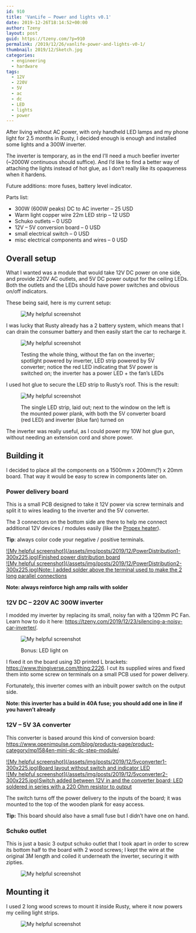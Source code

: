 ```yaml
---
id: 910
title: 'VanLife – Power and lights v0.1'
date: 2019-12-26T18:14:52+00:00
author: Tzeny
layout: post
guid: https://tzeny.com/?p=910
permalink: /2019/12/26/vanlife-power-and-lights-v0-1/
thumbnail: 2019/12/Sketch.jpg
categories:
  - engineering
  - hardware
tags:
  - 12V
  - 220V
  - 5V
  - ac
  - dc
  - LED
  - lights
  - power
---
```

After living without AC power, with only handheld LED lamps and my phone light for 2.5 months in Rusty, I decided enough is enough and installed some lights and a 300W inverter.

The inverter is temporary, as in the end I’ll need a much beefier inverter (~2000W continuous should suffice). And I’d like to find a better way of attaching the lights instead of hot glue, as I don’t really like its opaqueness when it hardens. 

Future additions: more fuses, battery level indicator.

Parts list:

  * 300W (600W peaks) DC to AC inverter – 25 USD
  * Warm light copper wire 22m LED strip – 12 USD
  * Schuko outlets – 0 USD
  * 12V – 5V conversion board – 0 USD
  * small electrical switch – 0 USD
  * misc electrical components and wires – 0 USD

## Overall setup

What I wanted was a module that would take 12V DC power on one side, and provide 220V AC outlets, and 5V DC power output for the ceiling LEDs. Both the outlets and the LEDs should have power switches and obvious on/off indicators.

These being said, here is my current setup:<figure class="wp-block-image size-large">

![My helpful screenshot](/assets/img/posts/2019/12/Sketch-1024x877.jpg) </figure> 

I was lucky that Rusty already has a 2 battery system, which means that I can drain the consumer battery and then easily start the car to recharge it.<figure class="wp-block-image size-large">

![My helpful screenshot](/assets/img/posts/2019/12/whole_thing-1024x768.jpg) <figcaption>Testing the whole thing, without the fan on the inverter; spotlight powered by inverter, LED strip powered by 5V converter; notice the red LED indicating that 5V power is switched on; the inverter has a power LED + the fan’s LEDs</figcaption></figure> 

I used hot glue to secure the LED strip to Rusty’s roof. This is the result:<figure class="wp-block-image size-large">

![My helpful screenshot](/assets/img/posts/2019/12/rusty_light-1024x768.jpg) <figcaption>The single LED strip, laid out; next to the window on the left is the mounted power plank, with both the 5V converter board (red LED) and inverter (blue fan) turned on</figcaption></figure> 

The inverter was really useful, as I could power my 10W hot glue gun, without needing an extension cord and shore power.

## Building it

I decided to place all the components on a 1500mm x 200mm(?) x 20mm board. That way it would be easy to screw in components later on.

### Power delivery board

This is a small PCB designed to take it 12V power via screw terminals and split it to wires leading to the inverter and the 5V converter.

The 3 connectors on the bottom side are there to help me connect additional 12V devices / modules easily (like the <a href="https://tzeny.com/2019/11/21/vanlife-heating-with-the-propex-hs2000/" target="_blank" rel="noreferrer noopener" aria-label="Propex heater (opens in a new tab)">Propex heater</a>).

**Tip**: always color code your negative / positive terminals.

<div class="wp-block-responsive-lightbox-gallery">
  <div class="rl-gallery-container rl-loading" id="rl-gallery-container-42" data-gallery_id="918"> <div class="rl-gallery rl-basicgrid-gallery " id="rl-gallery-42" data-gallery_no="42"> 
  
  <div class="rl-gallery-item">
    <a href="https://tzeny.com/wp-content/uploads/2019/12/PowerDistribution1.jpg" title="Finished power distribution board" data-rl_title="Finished power distribution board" class="rl-gallery-link" data-rl_caption="" data-rel="lightbox-gallery-42">![My helpful screenshot](/assets/img/posts/2019/12/PowerDistribution1-300x225.jpg)<span class="rl-gallery-caption"><span class="rl-gallery-item-title">Finished power distribution board</span></span></a>
  </div>
  
  <div class="rl-gallery-item">
    <a href="https://tzeny.com/wp-content/uploads/2019/12/PowerDistribution2.jpg" title="Note: I added solder above the terminal used to make the 2 long parallel connections" data-rl_title="Note: I added solder above the terminal used to make the 2 long parallel connections" class="rl-gallery-link" data-rl_caption="" data-rel="lightbox-gallery-42">![My helpful screenshot](/assets/img/posts/2019/12/PowerDistribution2-300x225.jpg)<span class="rl-gallery-caption"><span class="rl-gallery-item-title">Note: I added solder above the terminal used to make the 2 long parallel connections</span></span></a>
  </div>
</div></div></div> 

**Note: always reinforce high amp rails with solder**

### 12V DC – 220V AC 300W inverter

I modded my inverter by replacing its small, noisy fan with a 120mm PC Fan. Learn how to do it here: <a rel="noreferrer noopener" aria-label=" (opens in a new tab)" href="https://tzeny.com/2019/12/23/silencing-a-noisy-car-inverter/" target="_blank">https://tzeny.com/2019/12/23/silencing-a-noisy-car-inverter/</a>.<figure class="wp-block-image size-medium">

![My helpful screenshot](/assets/img/posts/2019/12/body9-300x225.jpg) <figcaption>Bonus: LED light on</figcaption></figure> 

I fixed it on the board using 3D printed L brackets: <a rel="noreferrer noopener" aria-label=" (opens in a new tab)" href="https://www.thingiverse.com/thing:2226" target="_blank">https://www.thingiverse.com/thing:2226</a>. I cut its supplied wires and fixed them into some screw on terminals on a small PCB used for power delivery.

Fortunately, this inverter comes with an inbuilt power switch on the output side.

**Note: this inverter has a build in 40A fuse; you should add one in line if you haven’t already**

### 12V – 5V 3A converter

This converter is based around this kind of conversion board: <a rel="noreferrer noopener" aria-label=" (opens in a new tab)" href="https://www.openimpulse.com/blog/products-page/product-category/mp1584en-mini-dc-dc-step-module/" target="_blank">https://www.openimpulse.com/blog/products-page/product-category/mp1584en-mini-dc-dc-step-module/</a>.

<div class="wp-block-responsive-lightbox-gallery">
  <div class="rl-gallery-container rl-loading" id="rl-gallery-container-43" data-gallery_id="921"> <div class="rl-gallery rl-basicgrid-gallery " id="rl-gallery-43" data-gallery_no="43"> 
  
  <div class="rl-gallery-item">
    <a href="https://tzeny.com/wp-content/uploads/2019/12/5vconverter1.jpg" title="Board layout without switch and indicator LED" data-rl_title="Board layout without switch and indicator LED" class="rl-gallery-link" data-rl_caption="" data-rel="lightbox-gallery-43">![My helpful screenshot](/assets/img/posts/2019/12/5vconverter1-300x225.jpg)<span class="rl-gallery-caption"><span class="rl-gallery-item-title">Board layout without switch and indicator LED</span></span></a>
  </div>
  
  <div class="rl-gallery-item">
    <a href="https://tzeny.com/wp-content/uploads/2019/12/5vconverter2.jpg" title="Switch added between 12V in and the converter board; LED soldered in series with a 220 Ohm resistor to output" data-rl_title="Switch added between 12V in and the converter board; LED soldered in series with a 220 Ohm resistor to output" class="rl-gallery-link" data-rl_caption="" data-rel="lightbox-gallery-43">![My helpful screenshot](/assets/img/posts/2019/12/5vconverter2-300x225.jpg)<span class="rl-gallery-caption"><span class="rl-gallery-item-title">Switch added between 12V in and the converter board; LED soldered in series with a 220 Ohm resistor to output</span></span></a>
  </div>
</div></div></div> 

The switch turns off the power delivery to the inputs of the board; it was mounted to the top of the wooden plank for easy access. 

**Tip:** This board should also have a small fuse but I didn’t have one on hand.

### Schuko outlet

This is just a basic 3 output schuko outlet that I took apart in order to screw its bottom half to the board with 2 wood screws; I kept the wire at the original 3M length and coiled it underneath the inverter, securing it with zipties.<figure class="wp-block-image size-large">

![My helpful screenshot](/assets/img/posts/2019/12/outlet-1024x768.jpg) </figure> 

## Mounting it

I used 2 long wood screws to mount it inside Rusty, where it now powers my ceiling light strips.<figure class="wp-block-image size-large">

![My helpful screenshot](/assets/img/posts/2019/12/mount.jpg) </figure>
